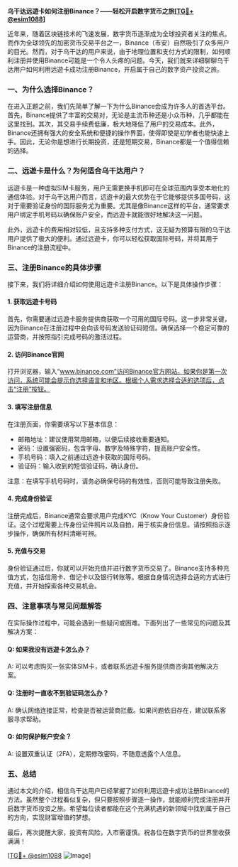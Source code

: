 **乌干达远遊卡如何注册Binance？——轻松开启数字货币之旅[[TG💪+ @esim1088](https://t.me/s/esim1088)]**

近年来，随着区块链技术的飞速发展，数字货币逐渐成为全球投资者关注的焦点。而作为全球领先的加密货币交易平台之一，Binance（币安）自然吸引了众多用户的目光。然而，对于乌干达的用户来说，由于地理位置和支付方式的限制，如何顺利注册并使用Binance可能是一个令人头疼的问题。今天，我们就来详细聊聊乌干达用户如何利用远遊卡成功注册Binance，开启属于自己的数字资产投资之旅。

### 一、为什么选择Binance？

在进入正题之前，我们先简单了解一下为什么Binance会成为许多人的首选平台。首先，Binance提供了丰富的交易对，无论是主流币种还是小众币种，几乎都能在这里找到。其次，其交易手续费低廉，极大地降低了用户的交易成本。此外，Binance还拥有强大的安全系统和便捷的操作界面，使得即使是初学者也能快速上手。因此，无论你是想进行长期投资，还是短期交易，Binance都是一个值得信赖的选择。

### 二、远遊卡是什么？为何适合乌干达用户？

远遊卡是一种虚拟SIM卡服务，用户无需更换手机即可在全球范围内享受本地化的通信体验。对于乌干达用户而言，远遊卡的最大优势在于它能够提供多国号码，这对于需要验证身份的国际服务尤为重要。尤其是像Binance这样的平台，通常要求用户绑定手机号码以确保账户安全，而远遊卡就能很好地解决这一问题。

此外，远遊卡的费用相对较低，且支持多种支付方式，这无疑为预算有限的乌干达用户提供了极大的便利。通过远遊卡，你可以轻松获取国际号码，并将其用于Binance的注册流程中。

### 三、注册Binance的具体步骤

接下来，我们将详细介绍如何使用远遊卡注册Binance。以下是具体操作步骤：

#### 1. 获取远遊卡号码

首先，你需要通过远遊卡服务提供商获取一个可用的国际号码。这一步非常关键，因为Binance在注册过程中会向该号码发送验证码短信。确保选择一个稳定可靠的运营商，并按照指引完成号码的激活过程。

#### 2. 访问Binance官网

打开浏览器，输入“www.binance.com”访问Binance官方网站。如果你是第一次访问，系统可能会提示你选择语言和地区。根据个人需求选择合适的选项后，点击“注册”按钮。

#### 3. 填写注册信息

在注册页面，你需要填写以下基本信息：
- 邮箱地址：建议使用常用邮箱，以便后续接收重要通知。
- 密码：设置强密码，包含字母、数字及特殊字符，提高账户安全性。
- 手机号码：填入之前通过远遊卡获取的国际号码。
- 验证码：输入收到的短信验证码，确认身份。

注意：在填写手机号码时，请务必确保号码的有效性，否则可能导致注册失败。

#### 4. 完成身份验证

注册完成后，Binance通常会要求用户完成KYC（Know Your Customer）身份验证。这个过程需要上传身份证件照片以及自拍，用于核实身份信息。请按照指示逐步操作，确保所有材料清晰可辨。

#### 5. 充值与交易

身份验证通过后，你就可以开始充值并进行数字货币交易了。Binance支持多种充值方式，包括信用卡、借记卡以及银行转账等。根据自身情况选择合适的方式进行充值，并开始探索各种交易机会。

### 四、注意事项与常见问题解答

在实际操作过程中，可能会遇到一些疑问或困难。下面列出了一些常见的问题及其解决方案：

#### Q: 如果我没有远遊卡怎么办？
A: 可以考虑购买一张实体SIM卡，或者联系远遊卡服务提供商咨询其他解决方案。

#### Q: 注册时一直收不到验证码怎么办？
A: 确认网络连接正常，检查是否被运营商拦截。如果问题依旧存在，建议联系客服寻求帮助。

#### Q: 如何保护账户安全？
A: 设置双重认证（2FA），定期修改密码，不随意透露个人信息。

### 五、总结

通过本文的介绍，相信乌干达用户已经掌握了如何利用远遊卡成功注册Binance的方法。虽然整个过程看似复杂，但只要按照步骤逐一操作，就能顺利完成注册并开启数字货币投资之旅。希望每位读者都能在这个充满机遇的新领域中找到属于自己的方向，实现财富增值的梦想。

最后，再次提醒大家，投资有风险，入市需谨慎。祝各位在数字货币的世界里收获满满！

[[TG💪+ @esim1088](https://t.me/s/esim1088) ![Image](https://i.postimg.cc/4NQfJmqS/Snipaste-2025-05-13-00-14-12.png)]